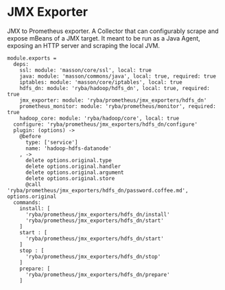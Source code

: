 
# JMX Exporter

JMX to Prometheus exporter.
A Collector that can configurably scrape and expose mBeans of a JMX target. 
It meant to be run as a Java Agent, exposing an HTTP server and scraping the local JVM.

    module.exports =
      deps:
        ssl: module: 'masson/core/ssl', local: true
        java: module: 'masson/commons/java', local: true, required: true
        iptables: module: 'masson/core/iptables', local: true
        hdfs_dn: module: 'ryba/hadoop/hdfs_dn', local: true, required: true
        jmx_exporter: module: 'ryba/prometheus/jmx_exporters/hdfs_dn'
        prometheus_monitor: module: 'ryba/prometheus/monitor', required: true
        hadoop_core: module: 'ryba/hadoop/core', local: true
      configure: 'ryba/prometheus/jmx_exporters/hdfs_dn/configure'
      plugin: (options) ->
        @before
          type: ['service']
          name: 'hadoop-hdfs-datanode'
        , ->
          delete options.original.type
          delete options.original.handler
          delete options.original.argument
          delete options.original.store
          @call 'ryba/prometheus/jmx_exporters/hdfs_dn/password.coffee.md', options.original
      commands:
        install: [
          'ryba/prometheus/jmx_exporters/hdfs_dn/install'
          'ryba/prometheus/jmx_exporters/hdfs_dn/start'
        ]
        start : [
          'ryba/prometheus/jmx_exporters/hdfs_dn/start'
        ]
        stop : [
          'ryba/prometheus/jmx_exporters/hdfs_dn/stop'
        ]
        prepare: [
          'ryba/prometheus/jmx_exporters/hdfs_dn/prepare'
        ]
